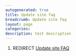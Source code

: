 ```yaml
---
autogenerated: true
title: Update site faq
breadcrumb: Update site faq
layout: page
categories: 
description: test description
---
```


1.  REDIRECT [Update site FAQ](Update_site_FAQ "wikilink")
